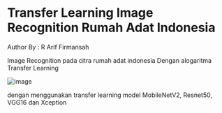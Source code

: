 # Transfer Learning Image Recognition Rumah Adat Indonesia

Author By : R Arif Firmansah

Image Recognition pada citra rumah adat indonesia Dengan alogaritma Transfer Learning

![image](https://user-images.githubusercontent.com/118801994/207824014-8593bcac-19bc-41c6-a4d8-9fcdda59b7d9.png)

dengan menggunakan transfer learning model MobileNetV2, Resnet50, VGG16 dan Xception

